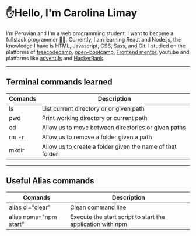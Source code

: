# ✋Hello, I'm Carolina Limay

I'm Peruvian and I'm a web programming student. I want to become a fullstack programmer 👩‍💻. Currently, I am learning React and Node.js, the knowledge I have is HTML, Javascript, CSS, Sass, and Git. I studied on the platforms of [freecodecamp](https://www.freecodecamp.org), [open-bootcamp](https://campus.open-bootcamp.com/), [Frontend mentor](https://www.frontendmentor.io/), youtube and platforms like [adventJs](https://adventjs.dev/es) and [HackerRank](https://www.hackerrank.com/).

***
##  Terminal commands learned   
| Comands | Description |
|----------|-------------|
| ls       | List current directory or or given path|
| pwd      | Print working directory or current path| 
| cd       | Allow us to move between directories or given paths |
| rm -r    | Allow us to remove a folder given a path |
| mkdir    | Allow us to create a folder given the name of that folder|

***   
## Useful Alias commands

| Comands | Description |
|---------|-------------|
| alias cl="clear" | Clean command line |
|alias npms="npm start" | Execute the start script to start the application with npm |

